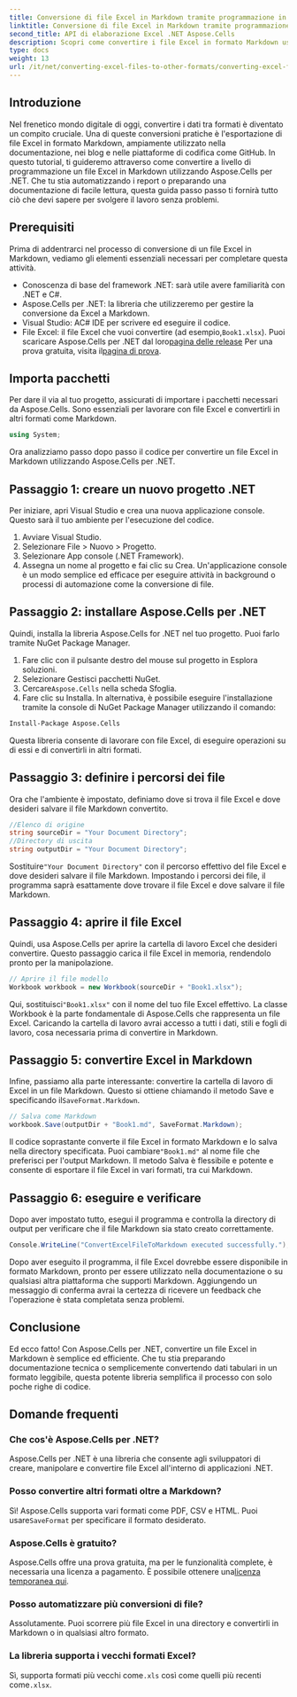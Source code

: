 ```yaml
---
title: Conversione di file Excel in Markdown tramite programmazione in .NET
linktitle: Conversione di file Excel in Markdown tramite programmazione in .NET
second_title: API di elaborazione Excel .NET Aspose.Cells
description: Scopri come convertire i file Excel in formato Markdown usando Aspose.Cells per .NET in questa guida dettagliata, passo dopo passo. Aumenta la produttività con una facile conversione dei file.
type: docs
weight: 13
url: /it/net/converting-excel-files-to-other-formats/converting-excel-file-to-markdown/
---
```

## Introduzione

Nel frenetico mondo digitale di oggi, convertire i dati tra formati è diventato un compito cruciale. Una di queste conversioni pratiche è l'esportazione di file Excel in formato Markdown, ampiamente utilizzato nella documentazione, nei blog e nelle piattaforme di codifica come GitHub. In questo tutorial, ti guideremo attraverso come convertire a livello di programmazione un file Excel in Markdown utilizzando Aspose.Cells per .NET. Che tu stia automatizzando i report o preparando una documentazione di facile lettura, questa guida passo passo ti fornirà tutto ciò che devi sapere per svolgere il lavoro senza problemi.
## Prerequisiti
Prima di addentrarci nel processo di conversione di un file Excel in Markdown, vediamo gli elementi essenziali necessari per completare questa attività.
- Conoscenza di base del framework .NET: sarà utile avere familiarità con .NET e C#.
- Aspose.Cells per .NET: la libreria che utilizzeremo per gestire la conversione da Excel a Markdown.
- Visual Studio: AC# IDE per scrivere ed eseguire il codice.
-  File Excel: il file Excel che vuoi convertire (ad esempio,`Book1.xlsx`).
 Puoi scaricare Aspose.Cells per .NET dal loro[pagina delle release](https://releases.aspose.com/cells/net/) Per una prova gratuita, visita il[pagina di prova](https://releases.aspose.com/).
## Importa pacchetti
Per dare il via al tuo progetto, assicurati di importare i pacchetti necessari da Aspose.Cells. Sono essenziali per lavorare con file Excel e convertirli in altri formati come Markdown.
```csharp
using System;
```

Ora analizziamo passo dopo passo il codice per convertire un file Excel in Markdown utilizzando Aspose.Cells per .NET.
## Passaggio 1: creare un nuovo progetto .NET
Per iniziare, apri Visual Studio e crea una nuova applicazione console. Questo sarà il tuo ambiente per l'esecuzione del codice.
1. Avviare Visual Studio.
2. Selezionare File > Nuovo > Progetto.
3. Selezionare App console (.NET Framework).
4. Assegna un nome al progetto e fai clic su Crea.
Un'applicazione console è un modo semplice ed efficace per eseguire attività in background o processi di automazione come la conversione di file.
## Passaggio 2: installare Aspose.Cells per .NET
Quindi, installa la libreria Aspose.Cells for .NET nel tuo progetto. Puoi farlo tramite NuGet Package Manager.
1. Fare clic con il pulsante destro del mouse sul progetto in Esplora soluzioni.
2. Selezionare Gestisci pacchetti NuGet.
3.  Cercare`Aspose.Cells` nella scheda Sfoglia.
4. Fare clic su Installa.
In alternativa, è possibile eseguire l'installazione tramite la console di NuGet Package Manager utilizzando il comando:
```bash
Install-Package Aspose.Cells
```
Questa libreria consente di lavorare con file Excel, di eseguire operazioni su di essi e di convertirli in altri formati.
## Passaggio 3: definire i percorsi dei file
Ora che l'ambiente è impostato, definiamo dove si trova il file Excel e dove desideri salvare il file Markdown convertito.
```csharp
//Elenco di origine
string sourceDir = "Your Document Directory";
//Directory di uscita
string outputDir = "Your Document Directory";
```
 Sostituire`"Your Document Directory"` con il percorso effettivo del file Excel e dove desideri salvare il file Markdown.
Impostando i percorsi dei file, il programma saprà esattamente dove trovare il file Excel e dove salvare il file Markdown.
## Passaggio 4: aprire il file Excel
Quindi, usa Aspose.Cells per aprire la cartella di lavoro Excel che desideri convertire. Questo passaggio carica il file Excel in memoria, rendendolo pronto per la manipolazione.
```csharp
// Aprire il file modello
Workbook workbook = new Workbook(sourceDir + "Book1.xlsx");
```
 Qui, sostituisci`"Book1.xlsx"` con il nome del tuo file Excel effettivo. La classe Workbook è la parte fondamentale di Aspose.Cells che rappresenta un file Excel.
Caricando la cartella di lavoro avrai accesso a tutti i dati, stili e fogli di lavoro, cosa necessaria prima di convertire in Markdown.
## Passaggio 5: convertire Excel in Markdown
 Infine, passiamo alla parte interessante: convertire la cartella di lavoro di Excel in un file Markdown. Questo si ottiene chiamando il metodo Save e specificando il`SaveFormat.Markdown`.
```csharp
// Salva come Markdown
workbook.Save(outputDir + "Book1.md", SaveFormat.Markdown);
```
 Il codice soprastante converte il file Excel in formato Markdown e lo salva nella directory specificata. Puoi cambiare`"Book1.md"` al nome file che preferisci per l'output Markdown.
Il metodo Salva è flessibile e potente e consente di esportare il file Excel in vari formati, tra cui Markdown.
## Passaggio 6: eseguire e verificare
Dopo aver impostato tutto, esegui il programma e controlla la directory di output per verificare che il file Markdown sia stato creato correttamente.
```csharp
Console.WriteLine("ConvertExcelFileToMarkdown executed successfully.");
```
Dopo aver eseguito il programma, il file Excel dovrebbe essere disponibile in formato Markdown, pronto per essere utilizzato nella documentazione o su qualsiasi altra piattaforma che supporti Markdown.
Aggiungendo un messaggio di conferma avrai la certezza di ricevere un feedback che l'operazione è stata completata senza problemi.
## Conclusione
Ed ecco fatto! Con Aspose.Cells per .NET, convertire un file Excel in Markdown è semplice ed efficiente. Che tu stia preparando documentazione tecnica o semplicemente convertendo dati tabulari in un formato leggibile, questa potente libreria semplifica il processo con solo poche righe di codice. 
## Domande frequenti
### Che cos'è Aspose.Cells per .NET?  
Aspose.Cells per .NET è una libreria che consente agli sviluppatori di creare, manipolare e convertire file Excel all'interno di applicazioni .NET.
### Posso convertire altri formati oltre a Markdown?  
 Sì! Aspose.Cells supporta vari formati come PDF, CSV e HTML. Puoi usare`SaveFormat` per specificare il formato desiderato.
### Aspose.Cells è gratuito?  
 Aspose.Cells offre una prova gratuita, ma per le funzionalità complete, è necessaria una licenza a pagamento. È possibile ottenere una[licenza temporanea qui](https://purchase.aspose.com/temporary-license/).
### Posso automatizzare più conversioni di file?  
Assolutamente. Puoi scorrere più file Excel in una directory e convertirli in Markdown o in qualsiasi altro formato.
### La libreria supporta i vecchi formati Excel?  
 Sì, supporta formati più vecchi come`.xls` così come quelli più recenti come`.xlsx`.